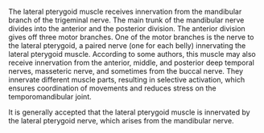 The lateral pterygoid muscle receives innervation from the mandibular branch of the trigeminal nerve. The main trunk of the mandibular nerve divides into the anterior and the posterior division. The anterior division gives off three motor branches. One of the motor branches is the nerve to the lateral pterygoid, a paired nerve (one for each belly) innervating the lateral pterygoid muscle. According to some authors, this muscle may also receive innervation from the anterior, middle, and posterior deep temporal nerves, masseteric nerve, and sometimes from the buccal nerve. They innervate different muscle parts, resulting in selective activation, which ensures coordination of movements and reduces stress on the temporomandibular joint.

It is generally accepted that the lateral pterygoid muscle is innervated by the lateral pterygoid nerve, which arises from the mandibular nerve.